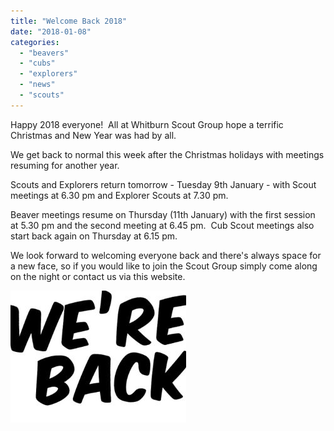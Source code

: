 ```yaml
---
title: "Welcome Back 2018"
date: "2018-01-08"
categories: 
  - "beavers"
  - "cubs"
  - "explorers"
  - "news"
  - "scouts"
---
```


Happy 2018 everyone!  All at Whitburn Scout Group hope a terrific Christmas and New Year was had by all.

We get back to normal this week after the Christmas holidays with meetings resuming for another year.

Scouts and Explorers return tomorrow - Tuesday 9th January - with Scout meetings at 6.30 pm and Explorer Scouts at 7.30 pm.

Beaver meetings resume on Thursday (11th January) with the first session at 5.30 pm and the second meeting at 6.45 pm.  Cub Scout meetings also start back again on Thursday at 6.15 pm.

We look forward to welcoming everyone back and there's always space for a new face, so if you would like to join the Scout Group simply come along on the night or contact us via this website.

[![](images/f8fc1-weareback.jpg)](https://7thwhitburnscouts.org.uk/wp-content/uploads/2022/01/f8fc1-weareback.jpg)
